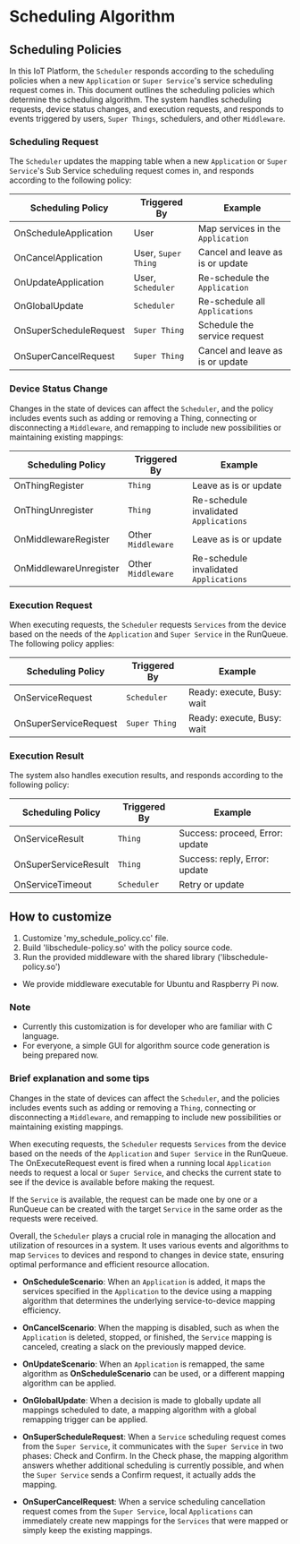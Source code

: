 # Scheduling Algorithm

## Scheduling Policies

In this IoT Platform, the `Scheduler` responds according to the scheduling policies when a new `Application` or `Super Service`'s service scheduling request comes in.
This document outlines the scheduling policies which determine the scheduling algorithm. The system handles scheduling requests, device status changes, and execution requests, and responds to events triggered by users, `Super Things`, schedulers, and other `Middleware`.

### Scheduling Request

The `Scheduler` updates the mapping table when a new `Application` or `Super Service`'s Sub Service scheduling request comes in, and responds according to the following policy:

| Scheduling Policy | Triggered By | Example |
| ------ | ------ | ------ |
OnScheduleApplication | User | Map services in the `Application`
OnCancelApplication | User, `Super Thing` | Cancel and leave as is or update
OnUpdateApplication | User, `Scheduler` | Re-schedule the `Application`
OnGlobalUpdate | `Scheduler` | Re-schedule all `Applications`
OnSuperScheduleRequest | `Super Thing` | Schedule the service request
OnSuperCancelRequest | `Super Thing` | Cancel and leave as is or update

### Device Status Change

Changes in the state of devices can affect the `Scheduler`, and the policy includes events such as adding or removing a Thing, connecting or disconnecting a `Middleware`, and remapping to include new possibilities or maintaining existing mappings:

| Scheduling Policy | Triggered By | Example |
| ------ | ------ | ------ |
OnThingRegister| `Thing`| Leave as is or update
OnThingUnregister| `Thing`| Re-schedule invalidated `Applications`
OnMiddlewareRegister| Other `Middleware`| Leave as is or update
OnMiddlewareUnregister| Other `Middleware`| Re-schedule invalidated `Applications`

### Execution Request

When executing requests, the `Scheduler` requests `Services` from the device based on the needs of the `Application` and `Super Service` in the RunQueue. The following policy applies:

| Scheduling Policy| Triggered By| Example |
| ------ | ------ | ------ |
OnServiceRequest| `Scheduler` | Ready: execute, Busy: wait
OnSuperServiceRequest| `Super Thing` | Ready: execute, Busy: wait

### Execution Result

The system also handles execution results, and responds according to the following policy:

| Scheduling Policy | Triggered By | Example |
| ------ | ------ | ------ |
OnServiceResult | `Thing` | Success: proceed, Error: update
OnSuperServiceResult | `Thing` | Success: reply, Error: update
OnServiceTimeout | `Scheduler` | Retry or update

## How to customize

1. Customize 'my_schedule_policy.cc' file.
2. Build 'libschedule-policy.so' with the policy source code.
3. Run the provided middleware with the shared library ('libschedule-policy.so')
  - We provide middleware executable for Ubuntu and Raspberry Pi now.

### Note

* Currently this customization is for developer who are familiar with C language.
* For everyone, a simple GUI for algorithm source code generation is being prepared now.

### Brief explanation and some tips

Changes in the state of devices can affect the `Scheduler`, and the policies includes events such as adding or removing a `Thing`, connecting or disconnecting a `Middleware`, and remapping to include new possibilities or maintaining existing mappings.

When executing requests, the `Scheduler` requests `Services` from the device based on the needs of the `Application` and `Super Service` in the RunQueue. The OnExecuteRequest event is fired when a running local `Application` needs to request a local or `Super Service`, and checks the current state to see if the device is available before making the request.

If the `Service` is available, the request can be made one by one or a RunQueue can be created with the target `Service` in the same order as the requests were received.

Overall, the `Scheduler` plays a crucial role in managing the allocation and utilization of resources in a system. It uses various events and algorithms to map `Services` to devices and respond to changes in device state, ensuring optimal performance and efficient resource allocation.

- **OnScheduleScenario**: When an `Application` is added, it maps the services specified in the `Application` to the device using a mapping algorithm that determines the underlying service-to-device mapping efficiency.

- **OnCancelScenario**: When the mapping is disabled, such as when the `Application` is deleted, stopped, or finished, the `Service` mapping is canceled, creating a slack on the previously mapped device.

- **OnUpdateScenario**: When an `Application` is remapped, the same algorithm as **OnScheduleScenario** can be used, or a different mapping algorithm can be applied.

- **OnGlobalUpdate**: When a decision is made to globally update all mappings scheduled to date, a mapping algorithm with a global remapping trigger can be applied.

- **OnSuperScheduleRequest**: When a `Service` scheduling request comes from the `Super Service`, it communicates with the `Super Service` in two phases: Check and Confirm. In the Check phase, the mapping algorithm answers whether additional scheduling is currently possible, and when the `Super Service` sends a Confirm request, it actually adds the mapping.

- **OnSuperCancelRequest**: When a service scheduling cancellation request comes from the `Super Service`, local `Applications` can immediately create new mappings for the `Services` that were mapped or simply keep the existing mappings.
